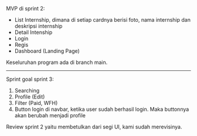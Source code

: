 MVP di sprint 2:
- List Internship, dimana di setiap cardnya berisi foto, nama internship dan deskripsi internship
- Detail Intenship
- Login
- Regis
- Dashboard (Landing Page)

Keseluruhan program ada di branch main.

-----------------------------------------------------------------------------------------------------------

Sprint goal sprint 3:
1. Searching
2. Profile (Edit)
3. Filter (Paid, WFH)
4. Button login di navbar, ketika user sudah berhasil login. Maka buttonnya akan berubah menjadi profile

Review sprint 2 yaitu membetulkan dari segi UI, kami sudah merevisinya.
